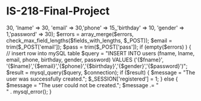 # IS-218-Final-Project
<?php require_once("includes/connection.php"); ?>
<?php include_once("includes/form_functions.php"); ?>
<?php
    session_start();
	if(isset($_SESSION['registered'])) {
		redirect_to("index.php");
	}
?>
<!DOCTYPE html">

<?php	
	// START FORM PROCESSING
	if (isset($_POST['register'])) { // Form has been submitted.
		$errors = array();

		// perform validations on the form data
		$required_fields = array('fName','lName','email','phone','birthday',' gender ', 'password');
		$errors = array_merge($errors, check_required_fields($required_fields, $_POST));

		$fields_with_lengths = array('fname' => 30, 'lname' => 30, 'email' => 30,'phone' => 15,,'birthday' => 10, 'gender' => 1,'password' => 30);
		$errors = array_merge($errors, check_max_field_lengths($fields_with_lengths, $_POST));
		
		$email       = trim($_POST['email']);
		$pass        = trim($_POST['pass']);
				
		if (empty($errors) ) {
			// insert row into mySQL table
			$query = "INSERT INTO users (fname, lname, email, phone, birthday, gender, password) 
				VALUES ('{$fname}', '{$lname}','{$email}','{$phone}','{$birthday}','{$gender}','{$password}')";
			$result = mysql_query($query, $connection);
			if ($result) {
				$message = "The user was successfully created.";
				$_SESSION['registered'] = 1;
			} else {
				$message = "The user could not be created.";
				$message .= "<br />" . mysql_error();
			}


